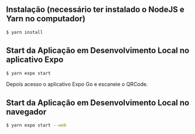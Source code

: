 ## Instalação (necessário ter instalado o NodeJS e Yarn no computador)

```bash
$ yarn install
```

## Start da Aplicação em Desenvolvimento Local no aplicativo Expo

```bash
$ yarn expo start
```

Depois acesso o aplicativo Expo Go e escaneie o QRCode.

## Start da Aplicação em Desenvolvimento Local no navegador

```bash
$ yarn expo start --web
```
